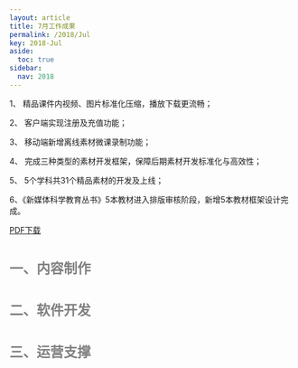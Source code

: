 ```yaml
---
layout: article
title: 7月工作成果
permalink: /2018/Jul
key: 2018-Jul
aside:
  toc: true
sidebar:
  nav: 2018
---
```


1、 精品课件内视频、图片标准化压缩，播放下载更流畅；

2、 客户端实现注册及充值功能；

3、 移动端新增离线素材微课录制功能；

4、 完成三种类型的素材开发框架，保障后期素材开发标准化与高效性；

5、 5个学科共31个精品素材的开发及上线；

6、《新媒体科学教育丛书》5本教材进入排版审核阶段，新增5本教材框架设计完成。

[PDF下载](https://github.com/Xiyue-team/doc_monthlyreport/raw/master/pdf/%E7%81%AB%E8%8A%B1%E5%AD%A6%E9%99%A22018%E5%B9%B47%E6%9C%88%E6%9C%88%E6%8A%A5.pdf)


# <font size="5" color="gray">一、内容制作</font>

# <font size="5" color="gray">二、软件开发</font>

# <font size="5" color="gray">三、运营支撑</font>

